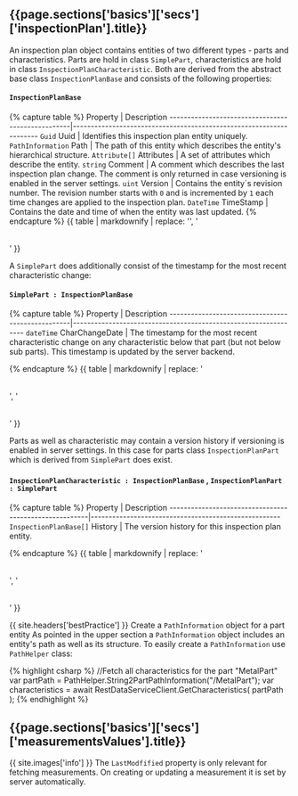 <h2 id="{{page.sections['basics']['secs']['inspectionPlan'].anchor}}">{{page.sections['basics']['secs']['inspectionPlan'].title}}</h2>

An inspection plan object contains entities of two different types - parts and characteristics. Parts are hold in class `SimplePart`, characteristics are hold in class `InspectionPlanCharacteristic`. Both are derived from the abstract base class `InspectionPlanBase` and consists of the following properties:

#### `InspectionPlanBase`

{% capture table %}
Property                                          | Description
--------------------------------------------------|--------------------------------------------------------------------
<nobr><code>Guid</code> Uuid</nobr>               | Identifies this inspection plan entity uniquely.
<nobr><code>PathInformation</code> Path</nobr>    | The path of this entity which describes the entity's hierarchical structure.
<nobr><code>Attribute[]</code> Attributes</nobr>  | A set of attributes which describe the entity.
<nobr><code>string</code> Comment</nobr>          | A comment which describes the last inspection plan change. The comment is only returned in case versioning is enabled in the server settings.
<nobr><code>uint</code> Version</nobr>            | Contains the entity´s revision number. The revision number starts with `0` and is incremented by `1` each time changes are applied to the inspection plan.
<nobr><code>DateTime</code> TimeStamp</nobr>      | Contains the date and time of when the entity was last updated.
{% endcapture %}
{{ table | markdownify | replace: '<table>', '<table class="table table-hover">' }}

A `SimplePart` does additionally consist of the timestamp for the most recent characteristic change:

#### `SimplePart : InspectionPlanBase`

{% capture table %}
Property                                          | Description
--------------------------------------------------|----------------------------------------------------------------
<nobr><code>dateTime</code> CharChangeDate</nobr> | The timestamp for the most recent characteristic change on any characteristic below that part (but not below sub parts). This timestamp is updated by the server backend.

{% endcapture %}
{{ table | markdownify | replace: '<table>', '<table class="table table-hover">' }}

Parts as well as characteristic may contain a version history if versioning is enabled in server settings. In this case for parts class `InspectionPlanPart` which is derived from `SimplePart` does exist.

#### `InspectionPlanCharacteristic : InspectionPlanBase` , `InspectionPlanPart : SimplePart`

{% capture table %}
Property                                               | Description
-------------------------------------------------------|-----------------------------------------------------
<nobr><code>InspectionPlanBase[]</code> History</nobr> | The version history for this inspection plan entity.

{% endcapture %}
{{ table | markdownify | replace: '<table>', '<table class="table table-hover">' }}


{{ site.headers['bestPractice'] }} Create a  `PathInformation` object for a part entity
As pointed in the upper section a `PathInformation` object includes an entity's path as well as its structure. To easily create a `PathInformation` use `PathHelper` class:

{% highlight csharp %}
//Fetch all characteristics for the part "MetalPart"
var partPath = PathHelper.String2PartPathInformation("/MetalPart");
var characteristics = await RestDataServiceClient.GetCharacteristics( partPath );
{% endhighlight %}

<h2 id="{{page.sections['basics']['secs']['measurementsValues'].anchor}}">{{page.sections['basics']['secs']['measurementsValues'].title}}</h2>

{{ site.images['info'] }} The `LastModfified` property is only relevant for fetching measurements. On creating or updating a measurement it is set by server automatically.
